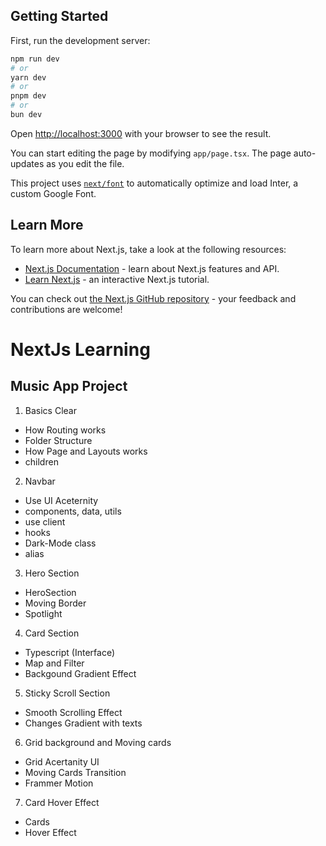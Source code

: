 ## Getting Started

First, run the development server:

```bash
npm run dev
# or
yarn dev
# or
pnpm dev
# or
bun dev
```

Open [http://localhost:3000](http://localhost:3000) with your browser to see the result.

You can start editing the page by modifying `app/page.tsx`. The page auto-updates as you edit the file.

This project uses [`next/font`](https://nextjs.org/docs/basic-features/font-optimization) to automatically optimize and load Inter, a custom Google Font.

## Learn More

To learn more about Next.js, take a look at the following resources:

- [Next.js Documentation](https://nextjs.org/docs) - learn about Next.js features and API.
- [Learn Next.js](https://nextjs.org/learn) - an interactive Next.js tutorial.

You can check out [the Next.js GitHub repository](https://github.com/vercel/next.js/) - your feedback and contributions are welcome!

# NextJs Learning

## Music App Project

1. Basics Clear

- How Routing works
- Folder Structure
- How Page and Layouts works
- children

2. Navbar

- Use UI Aceternity
- components, data, utils
- use client
- hooks
- Dark-Mode class
- alias

3. Hero Section

- HeroSection
- Moving Border
- Spotlight

4. Card Section

- Typescript (Interface)
- Map and Filter
- Backgound Gradient Effect

5. Sticky Scroll Section

- Smooth Scrolling Effect
- Changes Gradient with texts

6. Grid background and Moving cards

- Grid Acertanity UI
- Moving Cards Transition
- Frammer Motion

7. Card Hover Effect
- Cards
- Hover Effect